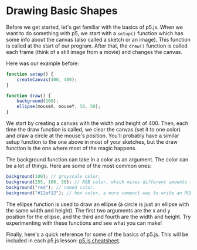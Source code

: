 # Drawing Basic Shapes
Before we get started, let's get familiar with the basics of p5.js. When we want to do something with p5, we start with a `setup()` function which has some info about the canvas (also called a sketch or an image). This function is called at the start of our program. After that, the `draw()` function is called each frame (think of a still image from a movie) and changes the canvas.

Here was our example before:
```js
function setup() {
    createCanvas(400, 400);
}

function draw() {
    background(100);
    ellipse(mouseX, mouseY, 50, 50);
}
```

We start by creating a canvas with the width and height of 400. Then, each time the draw function is called, we clear the canvas (set it to one color) and draw a circle at the mouse's position. You'll probably have a similar setup function to the one above in most of your sketches, but the draw function is the one where most of the magic happens.

The background function can take in a color as an argument. The color can be a lot of things. Here are some of the most common ones:
```js
background(100); // grayscale color.
background(255, 100, 50); // RGB color, which mixes different amounts (0 to 255) of red, green, and blue together to create a color. For example, the color red is (255, 0, 0), and the color green is (0, 255, 0).
background("red"); // named color.
background("#12ef12"); // hex color, a more compact way to write an RGB color.
```

The ellipse function is used to draw an ellipse (a circle is just an ellipse with the same width and height). The first two arguments are the x and y position for the ellipse, and the third and fourth are the width and height. Try experimenting with these functions and see what you can make!

Finally, here's a quick reference for some of the basics of p5.js. This will be included in each p5.js lesson:
[p5.js cheatsheet](https://bmoren.github.io/p5js-cheat-sheet/).